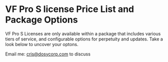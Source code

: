 # VF Pro S license Price List and Package Options

VF Pro S Licenses are only available within a package that includes various tiers of service, and configurable options for perpetuity and updates. Take a look below to uncover your optons.

Email me: cris@dosycorp.com to discuss
